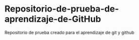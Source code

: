 # Repositorio-de-prueba-de-aprendizaje-de-GitHub
Repositorio de prueba creado para el aprendizaje de git y github
